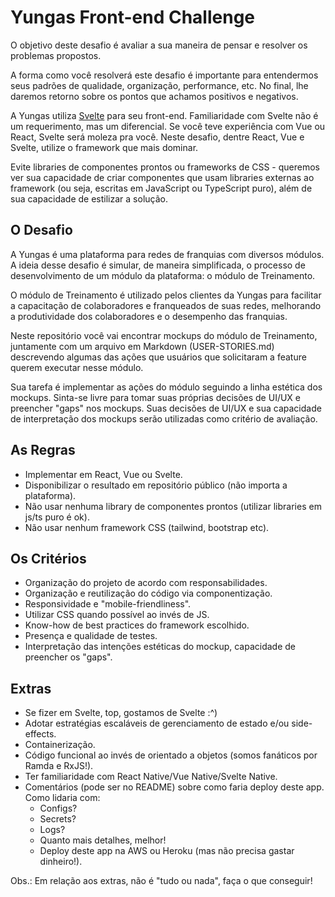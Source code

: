 # Yungas Front-end Challenge
O objetivo deste desafio é avaliar a sua maneira de pensar e resolver os problemas propostos.

A forma como você resolverá este desafio é importante para entendermos seus padrões de qualidade, organização, performance, etc. No final, lhe daremos retorno sobre os pontos que achamos positivos e negativos.

A Yungas utiliza [Svelte](https://svelte.dev/) para seu front-end. Familiaridade com Svelte não é um requerimento, mas um diferencial. Se você teve experiência com Vue ou React, Svelte será moleza pra você. Neste desafio, dentre React, Vue e Svelte, utilize o framework que mais dominar. 

Evite libraries de componentes prontos ou frameworks de CSS - queremos ver sua capacidade de criar componentes que usam libraries externas ao framework (ou seja, escritas em JavaScript ou TypeScript puro), além de sua capacidade de estilizar a solução.

## O Desafio
A Yungas é uma plataforma para redes de franquias com diversos módulos. A ideia desse desafio é simular, de maneira simplificada, o processo de desenvolvimento de um módulo da plataforma: o módulo de Treinamento. 

O módulo de Treinamento é utilizado pelos clientes da Yungas para facilitar a capacitação de colaboradores e franqueados de suas redes, melhorando a produtividade dos colaboradores e o desempenho das franquias.

Neste repositório você vai encontrar mockups do módulo de Treinamento, juntamente com um arquivo em Markdown (USER-STORIES.md) descrevendo algumas das ações que usuários que solicitaram a feature querem executar nesse módulo.

Sua tarefa é implementar as ações do módulo seguindo a linha estética dos mockups. Sinta-se livre para tomar suas próprias decisões de UI/UX e preencher "gaps" nos mockups. Suas decisões de UI/UX e sua capacidade de interpretação dos mockups serão utilizadas como critério de avaliação.

## As Regras
- Implementar em React, Vue ou Svelte.
- Disponibilizar o resultado em repositório público (não importa a plataforma).
- Não usar nenhuma library de componentes prontos (utilizar libraries em js/ts puro é ok).
- Não usar nenhum framework CSS (tailwind, bootstrap etc).

## Os Critérios
- Organização do projeto de acordo com responsabilidades.
- Organização e reutilização do código via componentização.
- Responsividade e "mobile-friendliness".
- Utilizar CSS quando possível ao invés de JS.
- Know-how de best practices do framework escolhido.
- Presença e qualidade de testes.
- Interpretação das intenções estéticas do mockup, capacidade de preencher os "gaps".

## Extras 
- Se fizer em Svelte, top, gostamos de Svelte :^) 
- Adotar estratégias escaláveis de gerenciamento de estado e/ou side-effects. 
- Containerização.
- Código funcional ao invés de orientado a objetos (somos fanáticos por Ramda e RxJS!).
- Ter familiaridade com React Native/Vue Native/Svelte Native.
- Comentários (pode ser no README) sobre como faria deploy deste app. Como lidaria com:
  - Configs?
  - Secrets?
  - Logs?
  - Quanto mais detalhes, melhor!
  - Deploy deste app na AWS ou Heroku (mas não precisa gastar dinheiro!).

Obs.: Em relação aos extras, não é "tudo ou nada", faça o que conseguir!
